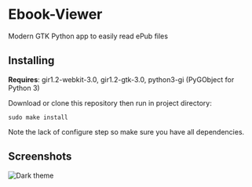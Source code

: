 # Ebook-Viewer
Modern GTK Python app to easily read ePub files

## Installing

**Requires**: gir1.2-webkit-3.0, gir1.2-gtk-3.0, python3-gi (PyGObject for Python 3)

Download or clone this repository then run in project directory:

```sudo make install```

Note the lack of configure step so make sure you have all dependencies.

## Screenshots

![Dark theme](https://i.imgur.com/sQNZ3vi.png)
